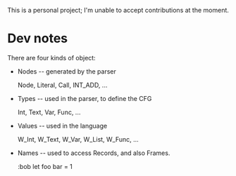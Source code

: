 
This is a personal project; I'm unable to accept contributions at the moment.

Dev notes
=========

There are four kinds of object:

* Nodes -- generated by the parser

    Node, Literal, Call, INT_ADD, ...

* Types -- used in the parser, to define the CFG

    Int, Text, Var, Func, ...

* Values -- used in the language

    W_Int, W_Text, W_Var, W_List, W_Func, ...

* Names -- used to access Records, and also Frames.

    :bob 
    let foo bar = 1

